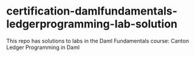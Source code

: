 # certification-damlfundamentals-ledgerprogramming-lab-solution

This repo has solutions to labs in the Daml Fundamentals course: Canton Ledger Programming in Daml
